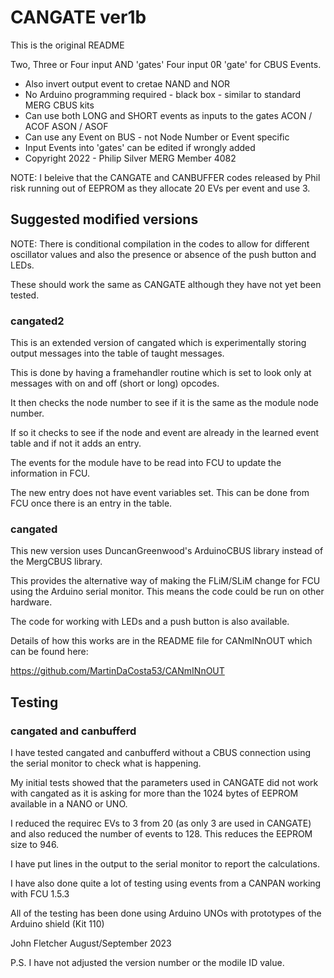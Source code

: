 # CANGATE ver1b

 This is the original README
 
 Two, Three or Four input AND 'gates'   Four input 0R 'gate' for CBUS Events.
  *  Also invert output event to cretae NAND and NOR
  *  No Arduino programming required - black box - similar to standard MERG CBUS kits
  *  Can use both LONG  and SHORT events as inputs to the gates  ACON / ACOF    ASON / ASOF
  *  Can use any Event on BUS - not Node Number or Event specific
  *  Input Events into 'gates' can be edited if wrongly added
  *  Copyright 2022 - Philip Silver MERG Member 4082

NOTE: I beleive that the CANGATE and CANBUFFER codes released by Phil risk running out of EEPROM as they allocate 20 EVs per event and use 3.

## Suggested modified versions

NOTE: There is conditional compilation in the codes to allow for different oscillator values and also the presence or absence of the push button and LEDs.

These should work the same as CANGATE although they have not yet been tested.

### cangated2

This is an extended version of cangated which is experimentally storing output messages into the table of taught messages. 

This is done by having a framehandler routine which is set to look only at messages with on and off (short or long) opcodes. 

It then checks the node number to see if it is the same as the module node number. 

If so it checks to see if the node and event are already in the learned event table and if not it adds an entry.

The events for the module have to be read into FCU to update the information in FCU.

The new entry does not have event variables set. This can be done from FCU once there is an entry in the table.

### cangated

This new version uses DuncanGreenwood's ArduinoCBUS library instead of the MergCBUS library.

This provides the alternative way of making the FLiM/SLiM change for FCU using the Arduino serial monitor. This means the code could be run on other hardware.

The code for working with LEDs and a push button is also available. 

Details of how this works are in the README file for CANmINnOUT which can be found here: 

https://github.com/MartinDaCosta53/CANmINnOUT

## Testing

### cangated and canbufferd

I have tested cangated and canbufferd without a CBUS connection using the serial monitor to check what is happening.

My initial tests showed that the parameters used in CANGATE did not work with cangated as it is asking for more than the 1024 bytes of EEPROM available in a NANO or UNO.

I reduced the requirec EVs to 3 from 20 (as only 3 are used in CANGATE) and also reduced the number of events to 128. This reduces the EEPROM size to 946.

I have put lines in the output to the serial monitor to report the calculations.

I have also done quite a lot of testing using events from a CANPAN working with FCU 1.5.3

All of the testing has been done using Arduino UNOs with prototypes of the Arduino shield (Kit 110)

John Fletcher <M6777> August/September 2023

P.S. I have not adjusted the version number or the modile ID value.


